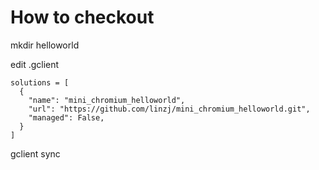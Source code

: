 # How to checkout

mkdir helloworld

edit .gclient

```
solutions = [
  {
    "name": "mini_chromium_helloworld",
    "url": "https://github.com/linzj/mini_chromium_helloworld.git",
    "managed": False,
  }
]
```
gclient sync
